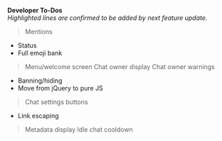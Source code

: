   <b>Developer To-Dos</b>
  <br>
  <em>Highlighted lines are confirmed to be added by next feature update.</em>

 > Mentions
 * Status
 * Full emoji bank
 > Menu/welcome screen
 > Chat owner display
 > Chat owner warnings
 * Banning/hiding
 * Move from jQuery to pure JS
 > Chat settings buttons
 * Link escaping
 > Metadata display
 > Idle chat cooldown
